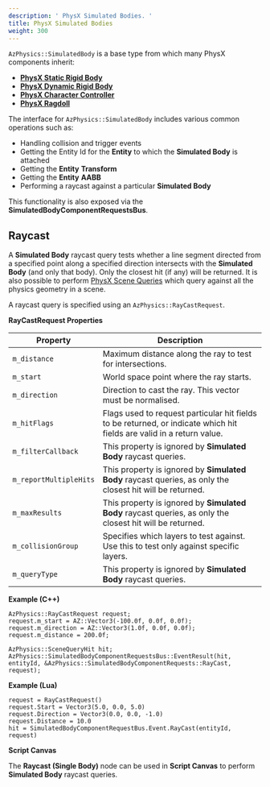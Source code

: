 ```yaml
---
description: ' PhysX Simulated Bodies. '
title: PhysX Simulated Bodies
weight: 300
---
```


`AzPhysics::SimulatedBody` is a base type from which many PhysX components inherit:
+ **[PhysX Static Rigid Body](/docs/user-guide/components/reference/physx/static-rigid-body/)**
+ **[PhysX Dynamic Rigid Body](/docs/user-guide/components/reference/physx/rigid-body/)**
+ **[PhysX Character Controller](/docs/user-guide/components/reference/physx/character-controller/)**
+ **[PhysX Ragdoll](/docs/user-guide/components/reference/physx/ragdoll/)**

The interface for `AzPhysics::SimulatedBody` includes various common operations such as:
- Handling collision and trigger events
- Getting the Entity Id for the **Entity** to which the **Simulated Body** is attached
- Getting the **Entity** **Transform**
- Getting the **Entity** **AABB**
- Performing a raycast against a particular **Simulated Body**

This functionality is also exposed via the **SimulatedBodyComponentRequestsBus**.

## Raycast
A **Simulated Body** raycast query tests whether a line segment directed from a specified point along a specified direction intersects with the **Simulated Body** (and only that body). Only the closest hit (if any) will be returned. It is also possible to perform [PhysX Scene Queries](/docs/user-guide/interactivity/physics/nvidia-physx/scene-queries/) which query against all the physics geometry in a scene.

A raycast query is specified using an `AzPhysics::RayCastRequest`.

**RayCastRequest Properties**

| Property | Description |
| --- | --- |
|  `m_distance`  |  Maximum distance along the ray to test for intersections.  |
|  `m_start`  |  World space point where the ray starts.  |
|  `m_direction`  |  Direction to cast the ray. This vector must be normalised.  |
|  `m_hitFlags`  |  Flags used to request particular hit fields to be returned, or indicate which hit fields are valid in a return value.  |
|  `m_filterCallback`  |  This property is ignored by **Simulated Body** raycast queries.  |
|  `m_reportMultipleHits`  |  This property is ignored by **Simulated Body** raycast queries, as only the closest hit will be returned.  |
|  `m_maxResults`  |  This property is ignored by **Simulated Body** raycast queries, as only the closest hit will be returned.  |
|  `m_collisionGroup`  |  Specifies which layers to test against. Use this to test only against specific layers.  |
|  `m_queryType`  |  This property is ignored by **Simulated Body** raycast queries.  |

**Example (C++)**
```
AzPhysics::RayCastRequest request;
request.m_start = AZ::Vector3(-100.0f, 0.0f, 0.0f);
request.m_direction = AZ::Vector3(1.0f, 0.0f, 0.0f);
request.m_distance = 200.0f;

AzPhysics::SceneQueryHit hit;
AzPhysics::SimulatedBodyComponentRequestsBus::EventResult(hit, entityId, &AzPhysics::SimulatedBodyComponentRequests::RayCast, request);
```

**Example (Lua)**
```
request = RayCastRequest()
request.Start = Vector3(5.0, 0.0, 5.0)
request.Direction = Vector3(0.0, 0.0, -1.0)
request.Distance = 10.0
hit = SimulatedBodyComponentRequestBus.Event.RayCast(entityId, request)
```

**Script Canvas**

The **Raycast (Single Body)** node can be used in **Script Canvas** to perform **Simulated Body** raycast queries.